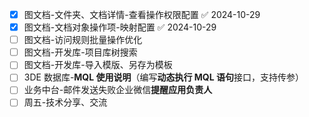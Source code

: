 - [x] 图文档-文件夹、文档详情-查看操作权限配置 ✅ 2024-10-29
- [x] 图文档-文档对象操作项-映射配置 ✅ 2024-10-29
- [ ] 图文档-访问规则批量操作优化
- [ ] 图文档-开发库-项目库树搜索
- [ ] 图文档-开发库-导入模版、另存为模板
- [ ] 3DE 数据库-**MQL 使用说明**（编写**动态执行 MQL 语句**接口，支持传参）
- [ ] 业务中台-邮件发送失败企业微信**提醒应用负责人**
- [ ] 周五-技术分享、交流
